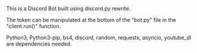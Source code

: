 This is a Discord Bot built using discord.py rewrite.

The token can be manipulated at the bottom of the "bot.py" file in the "client.run()" function.

Python3, Python3-pip, bs4, discord, random, requests, asyncio, youtube_dl are dependencies needed.

